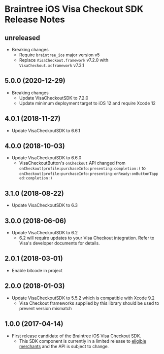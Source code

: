 # Braintree iOS Visa Checkout SDK Release Notes

## unreleased
* Breaking changes
  * Require `braintree_ios` major version v5
  * Replace `VisaCheckout.framework` v7.2.0 with `VisaCheckout.xcframework` v7.3.1

## 5.0.0 (2020-12-29)

* Breaking changes
  * Update VisaCheckoutSDK to 7.2.0
  * Update minimum deployment target to iOS 12 and require Xcode 12

## 4.0.1 (2018-11-27)

* Update VisaCheckoutSDK to 6.6.1

## 4.0.0 (2018-10-03)

* Update VisaCheckoutSDK to 6.6.0
  * VisaCheckoutButton's `onCheckout` API changed from `onCheckout(profile:purchaseInfo:presenting:completion:)` to `onCheckout(profile:purchaseInfo:presenting:onReady:onButtonTapped:completion:)`

## 3.1.0 (2018-08-22)

* Update VisaCheckoutSDK to 6.3

## 3.0.0 (2018-06-06)

* Update VisaCheckoutSDK to 6.2
  * 6.2 will require updates to your Visa Checkout integration. Refer to Visa's developer documents for details.

## 2.0.1 (2018-03-01)

* Enable bitcode in project

## 2.0.0 (2018-01-03)

* Update VisaCheckoutSDK to 5.5.2 which is compatible with Xcode 9.2
  * Visa Checkout frameworks supplied by this library should be used to prevent version mismatch

## 1.0.0 (2017-04-14)

* First release candidate of the Braintree iOS Visa Checkout SDK.
  * This SDK component is currently in a limited release to [eligible merchants](https://articles.braintreepayments.com/guides/payment-methods/visa-checkout#limited-release-eligibility) and the API is subject to change.
